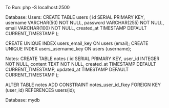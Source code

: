 To Run:
php -S localhost:2500

Database:
Users:
CREATE TABLE users (
    id SERIAL PRIMARY KEY,
    username VARCHAR(50) NOT NULL,
    password VARCHAR(255) NOT NULL,
    email VARCHAR(100) NOT NULL,
    created_at TIMESTAMP DEFAULT CURRENT_TIMESTAMP
);

CREATE UNIQUE INDEX users_email_key ON users (email);
CREATE UNIQUE INDEX users_username_key ON users (username);


Notes:
CREATE TABLE notes (
    id SERIAL PRIMARY KEY,
    user_id INTEGER NOT NULL,
    content TEXT NOT NULL,
    created_at TIMESTAMP DEFAULT CURRENT_TIMESTAMP,
    updated_at TIMESTAMP DEFAULT CURRENT_TIMESTAMP
);

ALTER TABLE notes ADD CONSTRAINT notes_user_id_fkey
    FOREIGN KEY (user_id)
    REFERENCES users(id);

Database:
mydb
